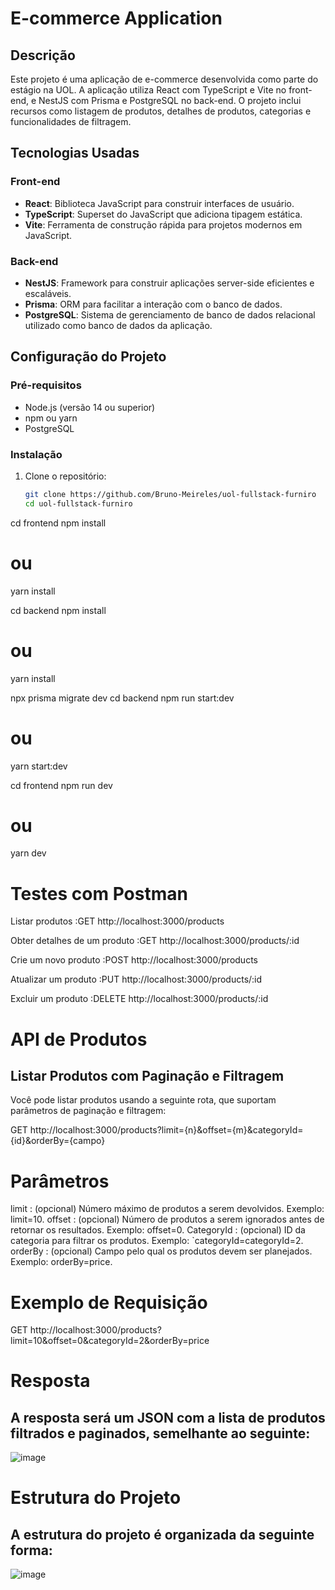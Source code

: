 # E-commerce Application

## Descrição

Este projeto é uma aplicação de e-commerce desenvolvida como parte do estágio na UOL. A aplicação utiliza React com TypeScript e Vite no front-end, e NestJS com Prisma e PostgreSQL no back-end. O projeto inclui recursos como listagem de produtos, detalhes de produtos, categorias e funcionalidades de filtragem.

## Tecnologias Usadas

### Front-end

- **React**: Biblioteca JavaScript para construir interfaces de usuário.
- **TypeScript**: Superset do JavaScript que adiciona tipagem estática.
- **Vite**: Ferramenta de construção rápida para projetos modernos em JavaScript.

### Back-end

- **NestJS**: Framework para construir aplicações server-side eficientes e escaláveis.
- **Prisma**: ORM para facilitar a interação com o banco de dados.
- **PostgreSQL**: Sistema de gerenciamento de banco de dados relacional utilizado como banco de dados da aplicação.

## Configuração do Projeto

### Pré-requisitos

- Node.js (versão 14 ou superior)
- npm ou yarn
- PostgreSQL

### Instalação

1. Clone o repositório:
   ```bash
   git clone https://github.com/Bruno-Meireles/uol-fullstack-furniro
   cd uol-fullstack-furniro

cd frontend
npm install
# ou
yarn install

cd backend
npm install
# ou
yarn install

npx prisma migrate dev
cd backend
npm run start:dev
# ou
yarn start:dev

cd frontend
npm run dev
# ou
yarn dev

# Testes com Postman
Listar produtos :GET http://localhost:3000/products

Obter detalhes de um produto :GET http://localhost:3000/products/:id

Crie um novo produto :POST http://localhost:3000/products

Atualizar um produto :PUT http://localhost:3000/products/:id

Excluir um produto :DELETE http://localhost:3000/products/:id

# API de Produtos

## Listar Produtos com Paginação e Filtragem
Você pode listar produtos usando a seguinte rota, que suportam parâmetros de paginação e filtragem:

GET http://localhost:3000/products?limit={n}&offset={m}&categoryId={id}&orderBy={campo}

# Parâmetros
limit : (opcional) Número máximo de produtos a serem devolvidos. Exemplo: limit=10.
offset : (opcional) Número de produtos a serem ignorados antes de retornar os resultados. Exemplo: offset=0.
CategoryId : (opcional) ID da categoria para filtrar os produtos. Exemplo: `categoryId=categoryId=2.
orderBy : (opcional) Campo pelo qual os produtos devem ser planejados. Exemplo: orderBy=price.

# Exemplo de Requisição
GET http://localhost:3000/products?limit=10&offset=0&categoryId=2&orderBy=price

# Resposta

## A resposta será um JSON com a lista de produtos filtrados e paginados, semelhante ao seguinte:

![image](https://github.com/user-attachments/assets/5311e2ec-cb29-4a39-8fe7-07103c45fd6b)




# Estrutura do Projeto
## A estrutura do projeto é organizada da seguinte forma:
![image](https://github.com/user-attachments/assets/8bba8589-b387-4417-8739-ee0ba06e590e)